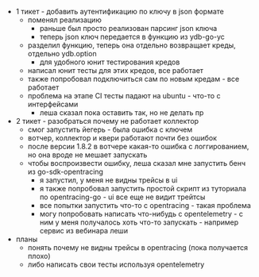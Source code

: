 - 1 тикет - добавить аутентификацию по ключу в json формате
	- поменял реализацию
		- раньше был просто реализован парсинг json ключа
		- теперь json ключ передается в функцию из ydb-go-yc
	- разделил функцию, теперь она отдельно возвращает креды, отдельно ydb.option
		- для удобного юнит тестирования кредов
	- написал юнит тесты для этих кредов, все работает
	- также попробовал подключиться сам по новым кредам - все работает
	- проблема на этапе CI тесты падают на ubuntu - что-то с интерфейсами
		- леша сказал пока оставить так, но не делать пр
- 2 тикет - разобраться почему не работает коллектор
	- смог запустить йегерь - была ошибка с ключем
	- вотчер, коллектор и квери работают почти без ошибок
	- после версии 1.8.2 в вотчере какая-то ошибка с логгированием, но она вроде не мешает запускать
	- чтобы воспроизвести ошибку, леша сказал мне запустить бенч из go-sdk-opentracing
		- я запустил, у меня не видны трейсы в ui
		- я также попробовал запустить простой скрипт из туториала по opentracing-go - ui все еще не видит трейтсы
		- все попытки запустить что-то с opentracing - такая проблема
		- могу попробовать написать что-нибудь с opentelemetry - с ним у меня получалось хоть что-то запускать - например сервис из вебинара леши
- планы
	- понять почему не видны трейсы в opentracing (пока получается плохо)
	- либо написать свои тесты используя opentelemetry